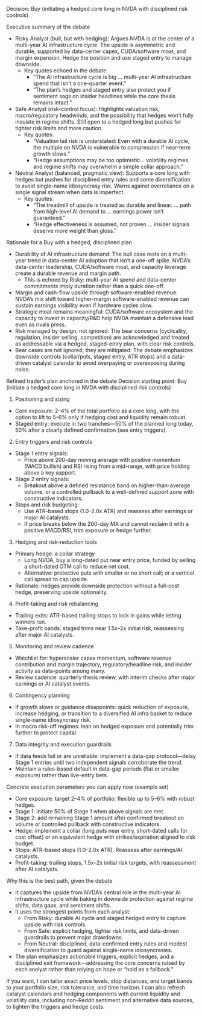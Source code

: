 Decision: Buy (initiating a hedged core long in NVDA with disciplined risk controls)

Executive summary of the debate
- Risky Analyst (bull, but with hedging): Argues NVDA is at the center of a multi-year AI infrastructure cycle. The upside is asymmetric and durable, supported by data-center capex, CUDA/software moat, and margin expansion. Hedge the position and use staged entry to manage downside.
  - Key quotes echoed in the debate:
    - “The AI infrastructure cycle is big … multi-year AI infrastructure spend that isn’t a one-quarter event.”
    - “The plan’s hedges and staged entry also protect you if sentiment sags on insider headlines while the core thesis remains intact.”
- Safe Analyst (risk-control focus): Highlights valuation risk, macro/regulatory headwinds, and the possibility that hedges won’t fully insulate in regime shifts. Still open to a hedged long but pushes for tighter risk limits and more caution.
  - Key quotes:
    - “Valuation tail risk is understated: Even with a durable AI cycle, the multiple on NVDA is vulnerable to compression if near-term growth slows.”
    - “Hedge assumptions may be too optimistic… volatility regimes and regime shifts may overwhelm a simple collar approach.”
- Neutral Analyst (balanced, pragmatic view): Supports a core long with hedges but pushes for disciplined entry rules and some diversification to avoid single-name idiosyncrasy risk. Warns against overreliance on a single signal stream when data is imperfect.
  - Key quotes:
    - “The treadmill of upside is treated as durable and linear. … path from high-level AI demand to … earnings power isn’t guaranteed.”
    - “Hedge effectiveness is assumed, not proven … insider signals deserve more weight than gloss.”

Rationale for a Buy with a hedged, disciplined plan
- Durability of AI infrastructure demand: The bull case rests on a multi-year trend in data-center AI adoption that isn’t a one-off spike. NVDA’s data-center leadership, CUDA/software moat, and capacity leverage create a durable revenue and margin path.
  - This is echoed by Risky: multi-year AI spend and data-center commitments imply duration rather than a quick one-off.
- Margin and cash-flow upside through software-enabled revenue: NVDA’s mix shift toward higher-margin software-enabled revenue can sustain earnings visibility even if hardware cycles slow.
- Strategic moat remains meaningful: CUDA/software ecosystem and the capacity to invest in capacity/R&D help NVDA maintain a defensive lead even as rivals press.
- Risk managed by design, not ignored: The bear concerns (cyclicality, regulation, insider selling, competition) are acknowledged and treated as addressable via a hedged, staged-entry plan, with clear risk controls.
- Bear cases are not ignored; they are mitigated: The debate emphasizes downside controls (collar/puts, staged entry, ATR stops) and a data-driven catalyst calendar to avoid overpaying or overexposing during noise.

Refined trader’s plan anchored in the debate
Decision starting point: Buy (initiate a hedged core long in NVDA with disciplined risk controls)

1) Positioning and sizing
- Core exposure: 2–4% of the total portfolio as a core long, with the option to lift to 5–6% only if hedging cost and liquidity remain robust.
- Staged entry: execute in two tranches—50% of the planned long today, 50% after a clearly defined confirmation (see entry triggers).

2) Entry triggers and risk controls
- Stage 1 entry signals:
  - Price above 200-day moving average with positive momentum (MACD bullish) and RSI rising from a mid-range, with price holding above a key support.
- Stage 2 entry signals:
  - Breakout above a defined resistance band on higher-than-average volume, or a controlled pullback to a well-defined support zone with constructive indicators.
- Stops and risk budgeting:
  - Use ATR-based stops (1.0–2.0x ATR) and reassess after earnings or major AI catalysts.
  - If price breaks below the 200-day MA and cannot reclaim it with a positive MACD/RSI, trim exposure or hedge further.

3) Hedging and risk-reduction tools
- Primary hedge: a collar strategy
  - Long NVDA, buy a long-dated put near entry price, funded by selling a short-dated OTM call to reduce net cost.
  - Alternative: protective puts with smaller or no short call; or a vertical call spread to cap upside.
- Rationale: hedges provide downside protection without a full-cost hedge, preserving upside optionality.

4) Profit-taking and risk rebalancing
- Trailing exits: ATR-based trailing stops to lock in gains while letting winners run.
- Take-profit bands: staged trims near 1.5x–2x initial risk, reassessing after major AI catalysts.

5) Monitoring and review cadence
- Watchlist for: hyperscaler capex momentum, software revenue contribution and margin trajectory, regulatory/headline risk, and insider activity as data-points among many.
- Review cadence: quarterly thesis review, with interim checks after major earnings or AI catalyst events.

6) Contingency planning
- If growth slows or guidance disappoints: quick reduction of exposure, increase hedging, or transition to a diversified AI infra basket to reduce single-name idiosyncrasy risk.
- In macro risk-off regimes: lean on hedged exposure and potentially trim further to protect capital.

7) Data integrity and execution guardrails
- If data feeds fail or are unreliable: implement a data-gap protocol—delay Stage 1 entries until two independent signals corroborate the trend.
- Maintain a rules-based default in data-gap periods (flat or smaller exposure) rather than live-entry bets.

Concrete execution parameters you can apply now (example set)
- Core exposure: target 2–4% of portfolio; flexible up to 5–6% with robust hedges.
- Stage 1: initiate 50% of Stage 1 when above signals are met.
- Stage 2: add remaining Stage 1 amount after confirmed breakout on volume or controlled pullback with constructive indicators.
- Hedge: implement a collar (long puts near entry, short-dated calls for cost offset) or an equivalent hedge with strikes/expiration aligned to risk budget.
- Stops: ATR-based stops (1.0–2.0x ATR). Reassess after earnings/AI catalysts.
- Profit-taking: trailing stops, 1.5x–2x initial risk targets, with reassessment after AI catalysts.

Why this is the best path, given the debate
- It captures the upside from NVDA’s central role in the multi-year AI infrastructure cycle while baking in downside protection against regime shifts, data gaps, and sentiment shifts.
- It uses the strongest points from each analyst:
  - From Risky: durable AI cycle and staged hedged entry to capture upside with risk controls.
  - From Safe: explicit hedging, tighter risk limits, and data-driven guardrails to prevent major drawdowns.
  - From Neutral: disciplined, data-confirmed entry rules and modest diversification to guard against single-name idiosyncrasies.
- The plan emphasizes actionable triggers, explicit hedges, and a disciplined exit framework—addressing the core concerns raised by each analyst rather than relying on hope or “hold as a fallback.”

If you want, I can tailor exact price levels, stop distances, and target bands to your portfolio size, risk tolerance, and time horizon. I can also refresh catalyst calendars and hedging components with current liquidity and volatility data, including non-Reddit sentiment and alternative data sources, to tighten the triggers and hedge costs.